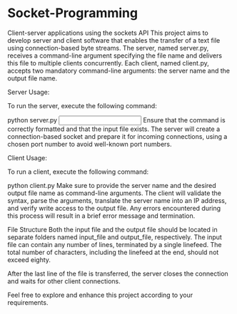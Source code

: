 # Socket-Programming
Client-server applications using the sockets API
This project aims to develop server and client software that enables the transfer of a text file using connection-based byte streams. The server, named server.py, receives a command-line argument specifying the file name and delivers this file to multiple clients concurrently. Each client, named client.py, accepts two mandatory command-line arguments: the server name and the output file name.

Server Usage:

To run the server, execute the following command:


python server.py <input file>
Ensure that the command is correctly formatted and that the input file exists. The server will create a connection-based socket and prepare it for incoming connections, using a chosen port number to avoid well-known port numbers.

Client Usage:

To run a client, execute the following command:



python client.py <server> <output file>
Make sure to provide the server name and the desired output file name as command-line arguments. The client will validate the syntax, parse the arguments, translate the server name into an IP address, and verify write access to the output file. Any errors encountered during this process will result in a brief error message and termination.

File Structure
Both the input file and the output file should be located in separate folders named input_file and output_file, respectively. The input file can contain any number of lines, terminated by a single linefeed. The total number of characters, including the linefeed at the end, should not exceed eighty.

After the last line of the file is transferred, the server closes the connection and waits for other client connections.

Feel free to explore and enhance this project according to your requirements.
